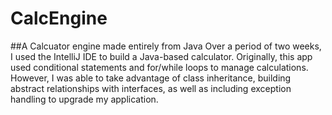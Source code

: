 # CalcEngine
##A Calcuator engine made entirely from Java
Over a period of two weeks, I used the IntelliJ IDE to build a Java-based calculator. Originally, this app used conditional statements and for/while loops to manage calculations. However, I was able to take advantage of class inheritance, building abstract relationships with interfaces, as well as including exception handling to upgrade my application.

